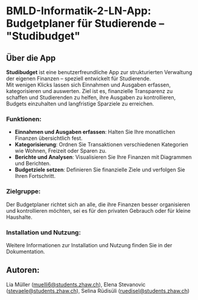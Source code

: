 # BMLD-Informatik-2-LN-App: Budgetplaner für Studierende – "Studibudget"

## Über die App

**Studibudget** ist eine benutzerfreundliche App zur strukturierten Verwaltung der eigenen Finanzen – speziell entwickelt für Studierende.  
Mit wenigen Klicks lassen sich Einnahmen und Ausgaben erfassen, kategorisieren und auswerten. Ziel ist es, finanzielle Transparenz zu schaffen und Studierenden zu helfen, ihre Ausgaben zu kontrollieren, Budgets einzuhalten und langfristige Sparziele zu erreichen.

### Funktionen:
- **Einnahmen und Ausgaben erfassen**: Halten Sie Ihre monatlichen Finanzen übersichtlich fest.
- **Kategorisierung**: Ordnen Sie Transaktionen verschiedenen Kategorien wie Wohnen, Freizeit oder Sparen zu.
- **Berichte und Analysen**: Visualisieren Sie Ihre Finanzen mit Diagrammen und Berichten.
- **Budgetziele setzen**: Definieren Sie finanzielle Ziele und verfolgen Sie Ihren Fortschritt.

### Zielgruppe:
Der Budgetplaner richtet sich an alle, die ihre Finanzen besser organisieren und kontrollieren möchten, sei es für den privaten Gebrauch oder für kleine Haushalte.

### Installation und Nutzung:
Weitere Informationen zur Installation und Nutzung finden Sie in der Dokumentation.

## Autoren:
Lia Müller (muelli6@students.zhaw.ch), Elena Stevanovic (stevaele@students.zhaw.ch), Selina Rüdisüli (ruedisel@students.zhaw.ch)

